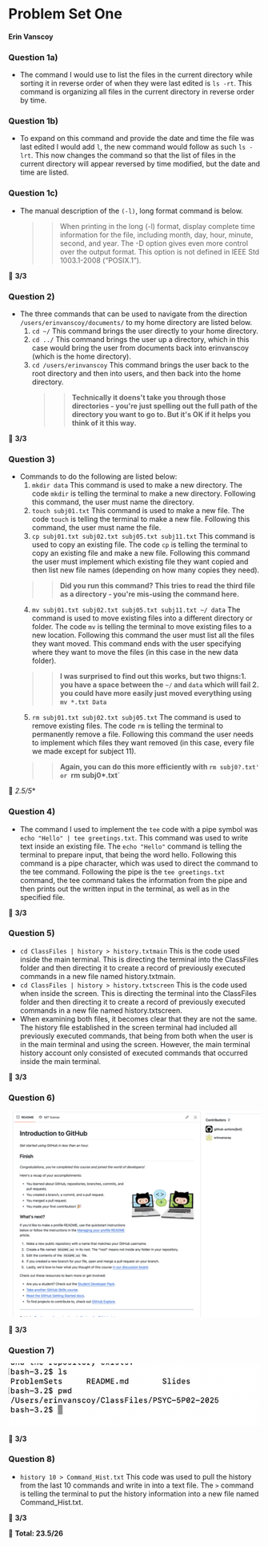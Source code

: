 # Problem Set One 
#### Erin Vanscoy

### Question 1a)
* The command I would use to list the files in the current directory while sorting it in reverse order of when they were last edited is `ls -rt`. This command is organizing all files in the current directory in reverse order by time.

### Question 1b)
* To expand on this command and provide the date and time the file was last edited I would add `l`, the new command would follow as such `ls -lrt`. This now changes the command so that the list of files in the current directory will appear reversed by time modified, but the date and time are listed. 

### Question 1c)
* The manual description of the `(-l)`, long format command is below. 
    >> When printing in the long (-l) format, display complete time information
             for the file, including month, day, hour, minute, second, and year.  The
             -D option gives even more control over the output format.  This option is
             not defined in IEEE Std 1003.1-2008 (“POSIX.1”).

:memo: **3/3**

### Question 2)
* The three commands that can be used to navigate from the direction `/users/erinvanscoy/documents/` to my home directory are listed below. 
    1. `cd ~/` This command brings the user directly to your home directory.
    2. `cd ../` This command brings the user up a directory, which in this case would bring the user from documents back into erinvanscoy (which is the home directory).
    3. `cd /users/erinvanscoy` This command brings the user back to the root directory and then into users, and then back into the home directory.
       >> **Technically it doens't take you through those directories - you're just spelling out the full path of the directory you want to go to. But it's OK if it helps you think of it this way.**
 
:memo: **3/3**

### Question 3)
* Commands to do the following are listed below: 
    1. `mkdir data` This command is used to make a new directory. The code `mkdir` is telling the terminal to make a new directory. Following this command, the user must name the directory. 
    2. `touch subj01.txt` This command is used to make a new file. The code `touch` is telling the terminal to make a new file. Following this command, the user must name the file. 
    3. `cp subj01.txt subj02.txt subj05.txt subj11.txt` This command is used to copy an existing file. The code `cp` is telling the terminal to copy an existing file and make a new file. Following this command the user must implement which existing file they want copied and then list new file names (depending on how many copies they need).
    >> **Did you run this command? This tries to read the third file as a directory - you're mis-using the command here.**
    4. `mv subj01.txt subj02.txt subj05.txt subj11.txt ~/ data` The command is used to move existing files into a different directory or folder. The code `mv` is telling the terminal to move existing files to a new location. Following this command the user must list all the files they want moved. This command ends with the user specifying where they want to move the files (in this case in the new data folder).
    >> **I was surprised to find out this works, but two thigns:1. you have a space between the `~/` and `data` which will fail 2. you could have more easily just moved everything using `mv *.txt Data`**
    5. `rm subj01.txt subj02.txt subj05.txt` The command is used to remove existing files. The code `rm` is telling the terminal to permanently remove a file. Following this command the user needs to implement which files they want removed (in this case, every file we made except for subject 11).
    >> **Again, you can do this more efficiently with `rm subj0?.txt' or `rm subj0\*.txt`**

:memo: *2.5/5**
    
### Question 4)
* The command I used to implement the `tee` code with a pipe symbol was `echo "Hello" | tee greetings.txt`. This command was used to write text inside an existing file. The `echo "Hello"` command is telling the terminal to prepare input, that being the word hello. Following this command is a pipe character, which was used to direct the command to the tee command. Following the pipe is the  `tee greetings.txt`  command, the tee command takes the information from the pipe and then prints out the written input in the terminal, as well as in the specified file.

:memo: **3/3**

### Question 5) 
* `cd ClassFiles | history > history.txtmain` This is the code used inside the main terminal. This is directing the terminal into the ClassFiles folder and then directing it to create a record of previously executed commands in a new file named history.txtmain.
* `cd ClassFiles | history > history.txtscreen` This is the code used when inside the screen. This is directing the terminal into the ClassFiles folder and then directing it to create a record of previously executed commands in a new file named history.txtscreen. 
* When examining both files, it becomes clear that they are not the same. The history file established in the screen terminal had included all previously executed commands, that being from both when the user is in the main terminal and using the screen. However, the main terminal history account only consisted of executed commands that occurred inside the main terminal.

:memo: **3/3**

### Question 6)
![App Screenshot](GitHubSC.png) 

:memo: **3/3**

### Question 7)
![App Screenshot](ForkedSC.png)

:memo: **3/3**

### Question 8)
* `history 10 > Command_Hist.txt` This code was used to pull the history from the last 10 commands and write in into a text file. The `>` command is telling the terminal to put the history information into a new file named Command_Hist.txt.

:memo: **3/3**

:memo: **Total: 23.5/26**
